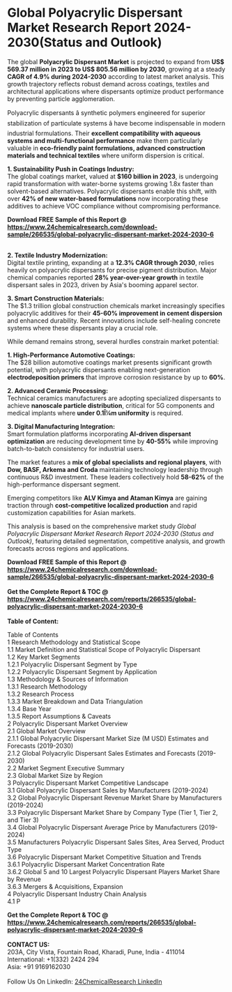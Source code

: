 <h1>Global Polyacrylic Dispersant Market Research Report 2024-2030(Status and Outlook)</h1><p>The global <strong>Polyacrylic Dispersant Market</strong> is projected to expand from <strong>US$ 569.37 million in 2023 to US$ 805.56 million by 2030</strong>, growing at a steady <strong>CAGR of 4.9% during 2024-2030</strong> according to latest market analysis. This growth trajectory reflects robust demand across coatings, textiles and architectural applications where dispersants optimize product performance by preventing particle agglomeration.</p><p>Polyacrylic dispersants â synthetic polymers engineered for superior stabilization of particulate systems â have become indispensable in modern industrial formulations. Their <strong>excellent compatibility with aqueous systems and multi-functional performance</strong> make them particularly valuable in <strong>eco-friendly paint formulations, advanced construction materials and technical textiles</strong> where uniform dispersion is critical.</p><p><strong>1. Sustainability Push in Coatings Industry:</strong><br>
The global coatings market, valued at <strong>$160 billion in 2023</strong>, is undergoing rapid transformation with water-borne systems growing 1.8x faster than solvent-based alternatives. Polyacrylic dispersants enable this shift, with over <strong>42% of new water-based formulations</strong> now incorporating these additives to achieve VOC compliance without compromising performance.</p><div><b>Download FREE Sample of this Report @ 
            <a href="https://www.24chemicalresearch.com/download-sample/266535/global-polyacrylic-dispersant-market-2024-2030-6">
            https://www.24chemicalresearch.com/download-sample/266535/global-polyacrylic-dispersant-market-2024-2030-6</a></b></div><br><p><strong>2. Textile Industry Modernization:</strong><br>
Digital textile printing, expanding at a <strong>12.3% CAGR through 2030</strong>, relies heavily on polyacrylic dispersants for precise pigment distribution. Major chemical companies reported <strong>28% year-over-year growth</strong> in textile dispersant sales in 2023, driven by Asia's booming apparel sector.</p><p><strong>3. Smart Construction Materials:</strong><br>
The $1.3 trillion global construction chemicals market increasingly specifies polyacrylic additives for their <strong>45-60% improvement in cement dispersion</strong> and enhanced durability. Recent innovations include self-healing concrete systems where these dispersants play a crucial role.</p><p>While demand remains strong, several hurdles constrain market potential:</p><p><strong>1. High-Performance Automotive Coatings:</strong><br>
The $28 billion automotive coatings market presents significant growth potential, with polyacrylic dispersants enabling next-generation <strong>electrodeposition primers</strong> that improve corrosion resistance by up to <strong>60%</strong>.</p><p><strong>2. Advanced Ceramic Processing:</strong><br>
Technical ceramics manufacturers are adopting specialized dispersants to achieve <strong>nanoscale particle distribution</strong>, critical for 5G components and medical implants where <strong>under 0.1Î¼m uniformity</strong> is required.</p><p><strong>3. Digital Manufacturing Integration:</strong><br>
Smart formulation platforms incorporating <strong>AI-driven dispersant optimization</strong> are reducing development time by <strong>40-55%</strong> while improving batch-to-batch consistency for industrial users.</p><p>The market features a <strong>mix of global specialists and regional players</strong>, with <strong>Dow, BASF, Arkema and Croda</strong> maintaining technology leadership through continuous R&amp;D investment. These leaders collectively hold <strong>58-62%</strong> of the high-performance dispersant segment.</p><p>Emerging competitors like <strong>ALV Kimya and Ataman Kimya</strong> are gaining traction through <strong>cost-competitive localized production</strong> and rapid customization capabilities for Asian markets.</p><p>This analysis is based on the comprehensive market study <em>Global Polyacrylic Dispersant Market Research Report 2024-2030 (Status and Outlook)</em>, featuring detailed segmentation, competitive analysis, and growth forecasts across regions and applications.</p><div><b>Download FREE Sample of this Report @ 
            <a href="https://www.24chemicalresearch.com/download-sample/266535/global-polyacrylic-dispersant-market-2024-2030-6">
            https://www.24chemicalresearch.com/download-sample/266535/global-polyacrylic-dispersant-market-2024-2030-6</a></b></div><br><div><b>Get the Complete Report & TOC @ 
            <a href="https://www.24chemicalresearch.com/reports/266535/global-polyacrylic-dispersant-market-2024-2030-6">
            https://www.24chemicalresearch.com/reports/266535/global-polyacrylic-dispersant-market-2024-2030-6</a></b></div><br>
            <b>Table of Content:</b><p>Table of Contents<br />
1 Research Methodology and Statistical Scope<br />
1.1 Market Definition and Statistical Scope of Polyacrylic Dispersant<br />
1.2 Key Market Segments<br />
1.2.1 Polyacrylic Dispersant Segment by Type<br />
1.2.2 Polyacrylic Dispersant Segment by Application<br />
1.3 Methodology & Sources of Information<br />
1.3.1 Research Methodology<br />
1.3.2 Research Process<br />
1.3.3 Market Breakdown and Data Triangulation<br />
1.3.4 Base Year<br />
1.3.5 Report Assumptions & Caveats<br />
2 Polyacrylic Dispersant Market Overview<br />
2.1 Global Market Overview<br />
2.1.1 Global Polyacrylic Dispersant Market Size (M USD) Estimates and Forecasts (2019-2030)<br />
2.1.2 Global Polyacrylic Dispersant Sales Estimates and Forecasts (2019-2030)<br />
2.2 Market Segment Executive Summary<br />
2.3 Global Market Size by Region<br />
3 Polyacrylic Dispersant Market Competitive Landscape<br />
3.1 Global Polyacrylic Dispersant Sales by Manufacturers (2019-2024)<br />
3.2 Global Polyacrylic Dispersant Revenue Market Share by Manufacturers (2019-2024)<br />
3.3 Polyacrylic Dispersant Market Share by Company Type (Tier 1, Tier 2, and Tier 3)<br />
3.4 Global Polyacrylic Dispersant Average Price by Manufacturers (2019-2024)<br />
3.5 Manufacturers Polyacrylic Dispersant Sales Sites, Area Served, Product Type<br />
3.6 Polyacrylic Dispersant Market Competitive Situation and Trends<br />
3.6.1 Polyacrylic Dispersant Market Concentration Rate<br />
3.6.2 Global 5 and 10 Largest Polyacrylic Dispersant Players Market Share by Revenue<br />
3.6.3 Mergers & Acquisitions, Expansion<br />
4 Polyacrylic Dispersant Industry Chain Analysis<br />
4.1 P</p><div><b>Get the Complete Report & TOC @ 
            <a href="https://www.24chemicalresearch.com/reports/266535/global-polyacrylic-dispersant-market-2024-2030-6">
            https://www.24chemicalresearch.com/reports/266535/global-polyacrylic-dispersant-market-2024-2030-6</a></b></div><br><b>CONTACT US:</b><br>
            203A, City Vista, Fountain Road, Kharadi, Pune, India - 411014<br>
            International: +1(332) 2424 294<br>
            Asia: +91 9169162030 <br><br>
            Follow Us On LinkedIn: <a href="https://www.linkedin.com/company/24chemicalresearch/">24ChemicalResearch LinkedIn</a>